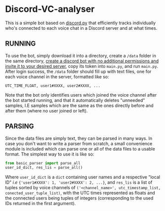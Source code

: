 # Discord-VC-analyser
This is a simple bot based on [discord.py](https://github.com/Rapptz/discord.py) that efficiently tracks individually who's connected to each voice chat in a Discord server and at what times.

## RUNNING

To use the bot, simply download it into a directory, create a `/data` folder in the same directory, [create a discord bot with no additional permissions and invite it to your desired server](https://discordpy.readthedocs.io/en/latest/discord.html#discord-intro), copy its token into `main.py`, and run `main.py`. After login success, the `/data` folder should fill up with text files, one for each voice channel in the server, formatted like so:
```
UTC_TIME_FLOAT, user1#XXXX, user2#XXXX, ...
```
Note that the bot only identifies users which joined the voice channel after the bot started running, and that it automatically deletes "unneeded" samples, I.E samples which are the same as the ones directly before and after them (where no user joined or left).

## PARSING
Since the data files are simply text, they can be parsed in many ways. In case you don't want to write a parser from scratch, a small convenience module is included which can parse one or all of the data files to a usable format. The simplest way to use it is like so:
```python
from basic_parser import parse_all
user_id_dict, res_lis = parse_all()
```
Where `user_id_dict` is a `dict` containing user names and a respective "local ID" _i.e_ `{'user1#XXXX': 1, 'user2#XXXX': 2, ...}`, and `res_lis` is a list of tuples sorted by voice channels of `('<channel_name>', utc_timestamp_list, conected_user_tuple_list)`, with the UTC times represented as floats and the connected users being tuples of integers (corresponding to the used IDs returned in the first argument).
